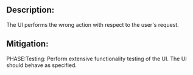 ## Description:

The UI performs the wrong action with respect to the user's request.



## Mitigation:


PHASE:Testing:
Perform extensive functionality testing of the UI. The UI should behave as specified.

